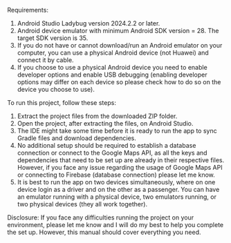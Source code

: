 Requirements:
1. Android Studio Ladybug version 2024.2.2 or later.
2. Android device emulator with minimum Android SDK version = 28. The target SDK version is 35.
3. If you do not have or cannot download/run an Android emulator on your computer, you can use a physical Android device (not Huawei) and connect it by cable.
4. If you choose to use a physical Android device you need to enable developer options and enable USB debugging (enabling developer options may differ on each device so please check how to do so on the device you choose to use).

To run this project, follow these steps:
1. Extract the project files from the downloaded ZIP folder.
2. Open the project, after extracting the files, on Android Studio.
3. The IDE might take some time before it is ready to run the app to sync Gradle files and download dependencies.
4. No additional setup should be required to establish a database connection or connect to the Google Maps API, as all the keys and dependencies that need to be set up are already in their respective files. However, if you face any issue regarding the usage of Google Maps API or connecting to Firebase (database connection) please let me know.
5. It is best to run the app on two devices simultaneously, where on one device login as a driver and on the other as a passenger. You can have an emulator running with a physical device, two emulators running, or two physical devices (they all work together).

Disclosure: If you face any difficulties running the project on your environment, please let me know and I will do my best to help you complete the set up. However, this manual should cover everything you need.
